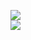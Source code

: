 [![](https://img.shields.io/badge/Made%20With-Github%20Spray-lightgrey.svg?style=for-the-badge&logo=github)](https://github.com/Annihil/github-spray#9665)  
[![](https://i.imgur.com/2DrTn0Z.gif)](https://github.com/Annihil/github-spray)